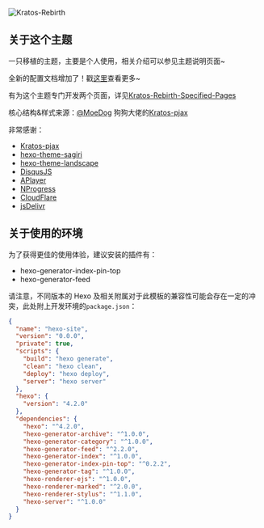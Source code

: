 ![Kratos-Rebirth](https://repository-images.githubusercontent.com/132322562/46429300-7da7-11ea-8c82-d03503cb17b8)

## 关于这个主题

一只移植的主题，主要是个人使用，相关介绍可以参见主题说明页面~

全新的配置文档增加了！戳[这里](https://candinya.com/posts/Kratos-Rebirth-Manual/)查看更多~

有为这个主题专门开发两个页面，详见[Kratos-Rebirth-Specified-Pages](https://github.com/Candinya/Kratos-Rebirth-Specified-Pages)

核心结构&样式来源：[@MoeDog](https://github.com/xb2016) 狗狗大佬的[Kratos-pjax](https://github.com/xb2016/kratos-pjax)

非常感谢：

- [Kratos-pjax](https://github.com/xb2016/kratos-pjax)
- [hexo-theme-sagiri](https://github.com/DIYgod/diygod.me/tree/master/themes/sagiri)
- [hexo-theme-landscape](https://github.com/hexojs/hexo-theme-landscape)
- [DisqusJS](https://github.com/SukkaW/DisqusJS)
- [APlayer](https://github.com/MoePlayer/APlayer)
- [NProgress](https://github.com/rstacruz/nprogress)
- [CloudFlare](https://www.cloudflare.com/)
- [jsDelivr](https://www.jsdelivr.com/)

## 关于使用的环境

为了获得更佳的使用体验，建议安装的插件有：

- hexo-generator-index-pin-top
- hexo-generator-feed

请注意，不同版本的 Hexo 及相关附属对于此模板的兼容性可能会存在一定的冲突，此处附上开发环境的`package.json`：

``` json
{
  "name": "hexo-site",
  "version": "0.0.0",
  "private": true,
  "scripts": {
    "build": "hexo generate",
    "clean": "hexo clean",
    "deploy": "hexo deploy",
    "server": "hexo server"
  },
  "hexo": {
    "version": "4.2.0"
  },
  "dependencies": {
    "hexo": "^4.2.0",
    "hexo-generator-archive": "^1.0.0",
    "hexo-generator-category": "^1.0.0",
    "hexo-generator-feed": "^2.2.0",
    "hexo-generator-index": "^1.0.0",
    "hexo-generator-index-pin-top": "^0.2.2",
    "hexo-generator-tag": "^1.0.0",
    "hexo-renderer-ejs": "^1.0.0",
    "hexo-renderer-marked": "^2.0.0",
    "hexo-renderer-stylus": "^1.1.0",
    "hexo-server": "^1.0.0"
  }
}
```
